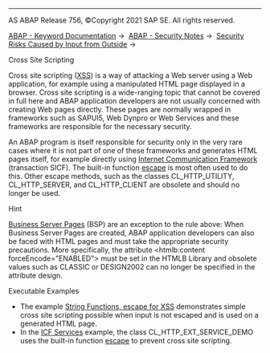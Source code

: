   

* * *

AS ABAP Release 756, ©Copyright 2021 SAP SE. All rights reserved.

[ABAP - Keyword Documentation](javascript:call_link\('abenabap.htm'\)) →  [ABAP - Security Notes](javascript:call_link\('abenabap_security.htm'\)) →  [Security Risks Caused by Input from Outside](javascript:call_link\('abendynamic_programming_scrty.htm'\)) → 

Cross Site Scripting

Cross site scripting ([XSS](javascript:call_link\('abenxss_glosry.htm'\) "Glossary Entry")) is a way of attacking a Web server using a Web application, for example using a manipulated HTML page displayed in a browser. Cross site scripting is a wide-ranging topic that cannot be covered in full here and ABAP application developers are not usually concerned with creating Web pages directly. These pages are normally wrapped in frameworks such as SAPUI5, Web Dynpro or Web Services and these frameworks are responsible for the necessary security.

An ABAP program is itself responsible for security only in the very rare cases where it is not part of one of these frameworks and generates HTML pages itself, for example directly using [Internet Communication Framework](javascript:call_link\('abeninternet_con_fra_glosry.htm'\) "Glossary Entry") (transaction SICF). The built-in function [escape](javascript:call_link\('abenescape_functions.htm'\)) is most often used to do this. Other escape methods, such as the classes CL\_HTTP\_UTILITY, CL\_HTTP\_SERVER, and CL\_HTTP\_CLIENT are obsolete and should no longer be used.

Hint

[Business Server Pages](javascript:call_link\('abenbusiness_server_pages_glosry.htm'\) "Glossary Entry") (BSP) are an exception to the rule above: When Business Server Pages are created, ABAP application developers can also be faced with HTML pages and must take the appropriate security precautions. More specifically, the attribute <htmlb:content forceEncode="ENABLED"> must be set in the HTMLB Library and obsolete values such as CLASSIC or DESIGN2002 can no longer be specified in the attribute design.

Executable Examples

-   The example [String Functions, escape for XSS](javascript:call_link\('abenstring_function_esc_xss_abexa.htm'\)) demonstrates simple cross site scripting possible when input is not escaped and is used on a generated HTML page.
-   In the [ICF Services](javascript:call_link\('abenicf_service_abexa.htm'\)) example, the class CL\_HTTP\_EXT\_SERVICE\_DEMO uses the built-in function [escape](javascript:call_link\('abenescape_functions.htm'\)) to prevent cross site scripting.